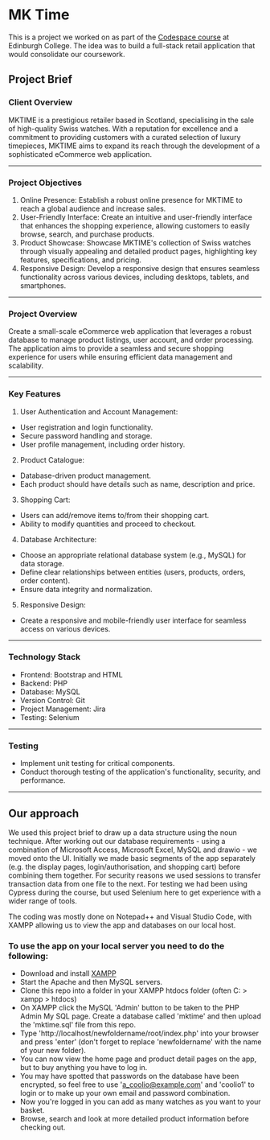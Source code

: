 # MK Time

This is a project we worked on as part of the [Codespace course](https://www.edinburghcollege.ac.uk/courses/browse/bootcamp-beginner-software-free-course-cr1csicz23) at Edinburgh College. The idea was to build a full-stack retail application that would consolidate our coursework.

## Project Brief  

### Client Overview  

MKTIME is a prestigious retailer based in Scotland, specialising in the sale of high-quality Swiss watches. With a reputation for excellence and a commitment to providing customers with a curated selection of luxury timepieces, MKTIME aims to expand its reach through the development of a sophisticated eCommerce web application.

--- 

### Project Objectives

1. Online Presence: Establish a robust online presence for MKTIME to reach a global audience and increase sales.
2. User-Friendly Interface: Create an intuitive and user-friendly interface that enhances the shopping experience, allowing customers to easily browse, search, and purchase products. 
3. Product Showcase: Showcase MKTIME's collection of Swiss watches through visually appealing and detailed product pages, highlighting key features, specifications, and pricing. 
4. Responsive Design: Develop a responsive design that ensures seamless functionality across various devices, including desktops, tablets, and smartphones. 

---

### Project Overview

Create a small-scale eCommerce web application that leverages a robust database to manage product listings, user account, and order processing. The application aims to provide a seamless and secure shopping experience for users while ensuring efficient data management and scalability. 

---

### Key Features

1. User Authentication and Account Management: 
- User registration and login functionality. 
- Secure password handling and storage. 
- User profile management, including order history. 

2. Product Catalogue: 
- Database-driven product management. 
- Each product should have details such as name, description and price. 

3. Shopping Cart: 
- Users can add/remove items to/from their shopping cart. 
- Ability to modify quantities and proceed to checkout. 

4. Database Architecture: 
- Choose an appropriate relational database system (e.g., MySQL) for data storage. 
- Define clear relationships between entities (users, products, orders, order content). 
- Ensure data integrity and normalization. 

5. Responsive Design: 
- Create a responsive and mobile-friendly user interface for seamless access on various devices. 

---

### Technology Stack

- Frontend: Bootstrap and HTML
- Backend: PHP 
- Database: MySQL
- Version Control: Git
- Project Management: Jira
- Testing: Selenium

--- 

### Testing

- Implement unit testing for critical components. 
- Conduct thorough testing of the application's functionality, security, and performance.
  
-------

## Our approach

We used this project brief to draw up a data structure using the noun technique. After working out our database requirements - using a combination of Microsoft Access, Microsoft Excel, MySQL and drawio - we moved onto the UI. Initially we made basic segments of the app separately (e.g. the display pages, login/authorisation, and shopping cart) before combining them together. For security reasons we used sessions to transfer transaction data from one file to the next. For testing we had been using Cypress during the course, but used Selenium here to get experience with a wider range of tools. 

The coding was mostly done on Notepad++ and Visual Studio Code, with XAMPP allowing us to view the app and databases on our local host. 

### To use the app on your local server you need to do the following:

- Download and install [XAMPP](https://www.apachefriends.org/)
- Start the Apache and then MySQL servers.
- Clone this repo into a folder in your XAMPP htdocs folder (often C: > xampp > htdocs)
- On XAMPP click the MySQL 'Admin' button to be taken to the PHP Admin My SQL page. Create a database called 'mktime' and then upload the 'mktime.sql' file from this repo.
- Type 'http://localhost/newfoldername/root/index.php' into your browser and press 'enter' (don't forget to replace 'newfoldername' with the name of your new folder).
- You can now view the home page and product detail pages on the app, but to buy anything you have to log in.
- You may have spotted that passwords on the database have been encrypted, so feel free to use 'a_coolio@example.com' and 'coolio1' to login or to make up your own email and password combination.
- Now you're logged in you can add as many watches as you want to your basket.
- Browse, search and look at more detailed product information before checking out.
